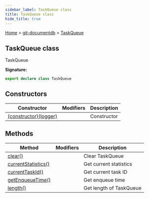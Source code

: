 ```yaml
---
sidebar_label: TaskQueue class
title: TaskQueue class
hide_title: true
---
```


[Home](./index.md) &gt; [git-documentdb](./git-documentdb.md) &gt; [TaskQueue](./git-documentdb.taskqueue.md)

## TaskQueue class

TaskQueue

<b>Signature:</b>

```typescript
export declare class TaskQueue 
```

## Constructors

|  Constructor | Modifiers | Description |
|  --- | --- | --- |
|  [(constructor)(logger)](./git-documentdb.taskqueue._constructor_.md) |  | Constructor |

## Methods

|  Method | Modifiers | Description |
|  --- | --- | --- |
|  [clear()](./git-documentdb.taskqueue.clear.md) |  | Clear TaskQueue |
|  [currentStatistics()](./git-documentdb.taskqueue.currentstatistics.md) |  | Get current statistics |
|  [currentTaskId()](./git-documentdb.taskqueue.currenttaskid.md) |  | Get current task ID |
|  [getEnqueueTime()](./git-documentdb.taskqueue.getenqueuetime.md) |  | Get enqueue time |
|  [length()](./git-documentdb.taskqueue.length.md) |  | Get length of TaskQueue |

